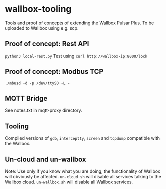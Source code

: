 # wallbox-tooling
Tools and proof of concepts of extending the Wallbox Pulsar Plus. To be uploaded to Wallbox using e.g. scp.

## Proof of concept: Rest API
`python3 local-rest.py`
Test using
`curl http://wallbox-ip:8000/lock`

## Proof of concept: Modbus TCP
`./mbusd -d -p /dev/ttyS0 -L -`

## MQTT Bridge
See notes.txt in mqtt-proxy directory.

## Tooling
Compiled versions of `gdb`, `interceptty`, `screen` and `tcpdump` compatible with the Wallbox.

## Un-cloud and un-wallbox
Note: Use only if you know what you are doing, the functionality of Wallbox will obviously be affected.
`un-cloud.sh` will disable all services talking to the Wallbox cloud.
`un-wallbox.sh` will disable all Wallbox services.
